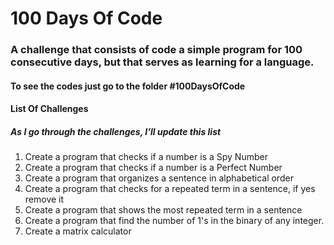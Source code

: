 <h1>100 Days Of Code</h1>
 <h3>A challenge that consists of code a simple program for 100 consecutive days, but that serves as learning for a language.</h3>
 
 <h4>To see the codes just go to the folder #100DaysOfCode</h5>
 
 <h4>List Of Challenges</h5>
 
 <h5>As I go through the challenges, I’ll update this list</h6>
 
 <ol>
 <li>Create a program that checks if a number is a Spy Number</li>
 <li>Create a program that checks if a number is a Perfect Number</li>
 <li>Create a program that organizes a sentence in alphabetical order</li>
 <li>Create a program that checks for a repeated term in a sentence, if yes remove it</li>
 <li>Create a program that shows the most repeated term in a sentence</li>
 <li>Create a program that find the number of 1's in the binary of any integer.</li>
 <li>Create a matrix calculator</li>
 </ol>
 
